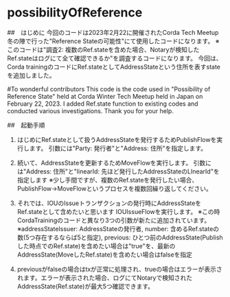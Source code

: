 # possibilityOfReference

##　はじめに
今回のコードは2023年2月22に開催されたCorda Tech Meetup 冬の陣で行った"Reference Stateの可能性"にて使用したコードになります。
※このコードは"調査2: 複数のRef.stateを含めた場合、Notaryが検知したRef.stateはログにて全て確認できるか"を調査するコードになります。
今回は、Corda trainingのコードにRef.stateとしてAddressStateという住所を表すstateを追加しました。

#To wonderful contributors
This code is the code used in "Possibility of Reference State" held at Corda Winter Tech Meetup held in Japan on February 22, 2023.
I added Ref.state function to existing codes and conducted various investigations.
Thank you for your help.


##　起動手順
1. はじめにRef.stateとして扱うAddressStateを発行するためPublishFlowを実行します。
   引数には"Party: 発行者"と"Address: 住所"を指定します。
   
2. 続いて、AddressStateを更新するためMoveFlowを実行します。
   引数には"Address: 住所"と"linearId: 先ほど発行したAddressStateのLInearId"を指定します
   ※少し手間ですが、複数のRef.stateを発行したい場合、PublishFlow→MoveFlowというプロセスを複数回繰り返してください。
   
3. それでは、IOUのIssueトランザクションの発行時にAddressStateをRef.stateとして含めたいと思います
   IOUIssueFlowを実行します。
   ※この時CordaTrainingのコードと異なり3つの引数が新たに追加されています。
   ※addressStateIssuer: AddressStateの発行者, number: 含めるRef.stateの数(5つ存在するならば5と指定), previous: ひとつ前のAddressState(Publishした時点でのRef.state)を含めたい場合は"true"を、最新のAddressState(MoveしたRef.state)を含めたい場合はfalseを指定
   
4. previousがfalseの場合はtxが正常に処理され、trueの場合はエラーが表示されます。エラーが表示された場合、ログにてNotaryで検知されたAddressState(Ref.state)が最大5つ確認できます。
